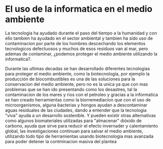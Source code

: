 <H1>El uso de la informatica en el medio ambiente</H1>

La tecnologia ha ayudado durante el paso del tiempo a la humanidad y con ello tambien ha ayudado en
el sector ambiental y tambien ha sido uso de contaminacion por parte de los hombres descechando
los elementos tecnologicos defectuosos y muchos de esos residuos van al mar, pero ademas de contaminar,
¿podemos proteger el medio ambiente utilizando la informatica?.

Durante las ultimas decadas se han desarrollado diferentes tecnologias para proteger el medio ambiente, 
como la biotecnologia, por ejemplo la producción de biocombustibles es una de las soluciones para 
la conservacion del medio ambiente, pero no es la unica ya que con mas problemas que se han ido presentando
como los desastres, tal la contaminacion de los mares y rios con el petroleo y gracias a la informatica 
se han creado herramientas como la biorremediacion que con el uso de microorganismos, alguna bacterias y hongos ayudan a 
descontaminar aguas residuales de las ciudades, dando a entender que la tecnologia "viva" ayuda a un desarrollo sostenible. Y
pueden existir otras alternativas como algunos biomateriales utilizadas para "almacenar" dióxido de carbono, ayuda que sirve para 
reducir el efecto invernader y calentamiento global, las investigaciones continuan para salvar el medio ambiente, utilizando todo
tipo de herramientas usando biotecnologia mas avanzada para poder detener la contminacion masiva del plantea
